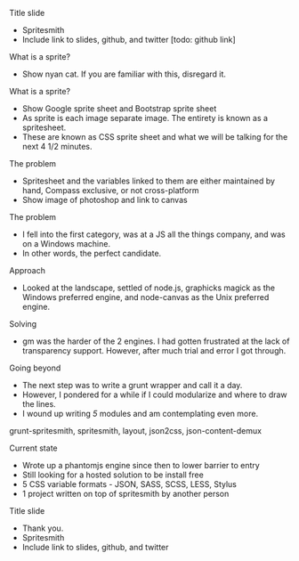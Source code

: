 Title slide
- Spritesmith
- Include link to slides, github, and twitter [todo: github link]

What is a sprite?
- Show nyan cat. If you are familiar with this, disregard it.

What is a sprite?
- Show Google sprite sheet and Bootstrap sprite sheet
- As sprite is each image separate image. The entirety is known as a spritesheet.
- These are known as CSS sprite sheet and what we will be talking for the next 4 1/2 minutes.

The problem
- Spritesheet and the variables linked to them are either maintained by hand, Compass exclusive, or not cross-platform
- Show image of photoshop and link to canvas

The problem
- I fell into the first category, was at a JS all the things company, and was on a Windows machine.
- In other words, the perfect candidate.

Approach
- Looked at the landscape, settled of node.js, graphicks magick as the Windows preferred engine, and node-canvas as the Unix preferred engine.

Solving
- gm was the harder of the 2 engines. I had gotten frustrated at the lack of transparency support. However, after much trial and error I got through.

Going beyond
- The next step was to write a grunt wrapper and call it a day.
- However, I pondered for a while if I could modularize and where to draw the lines.
- I wound up writing *5* modules and am contemplating even more.

grunt-spritesmith, spritesmith, layout, json2css, json-content-demux

Current state
- Wrote up a phantomjs engine since then to lower barrier to entry
- Still looking for a hosted solution to be install free
- 5 CSS variable formats - JSON, SASS, SCSS, LESS, Stylus
- 1 project written on top of spritesmith by another person

Title slide
- Thank you.
- Spritesmith
- Include link to slides, github, and twitter
